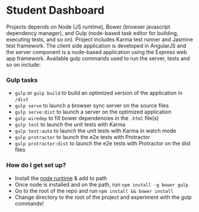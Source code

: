 # Student Dashboard #

Projects depends on Node (JS runtime), Bower (browser javascript dependency manager), and Gulp (node-based task editor for building, executing tests, and so on).  Project includes Karma test runner and Jasmine test framework.  The client side application is developed in AngularJS and the server component is a node-based application using the Express web app framework. Available gulp commands used to run the server, tests and so on include:

### Gulp tasks

* `gulp` or `gulp build` to build an optimized version of the application in `/dist`
* `gulp serve` to launch a browser sync server on the source files
* `gulp serve:dist` to launch a server on the optimized application
* `gulp wiredep` to fill bower dependencies in the `.html` file(s)
* `gulp test` to launch the unit tests with Karma
* `gulp test:auto` to launch the unit tests with Karma in watch mode
* `gulp protractor` to launch the e2e tests with Protractor
* `gulp protractor:dist` to launch the e2e tests with Protractor on the dist files


### How do I get set up? ###

* Install the [node runtime](http://nodejs.org/) & add to path
* Once node is installed and on the path, run `npm install -g bower gulp`
* Go to the root of the repo and run `npm install && bower install`
* Change directory to the root of the project and experiment with the gulp commands!